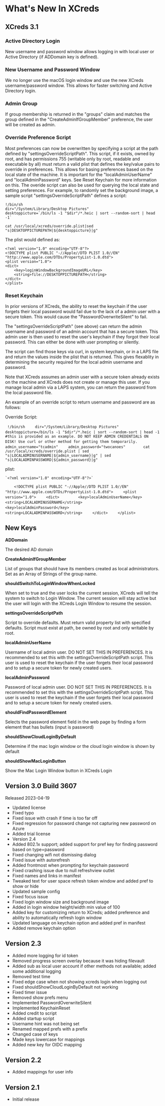 # What's New In XCreds #

## XCreds 3.1 ##

### Active Directory Login ###
New username and password window allows logging in with local user or Active Directory (if ADDomain key is defined).

### New Username and Password Window ###
We no longer use the macOS login window and use the new XCreds username/password window. This allows for faster switching and Active Directory login.

### Admin Group ###

If group membership is returned in the "groups" claim and matches the group defined in the "CreateAdminIfGroupMember" preference, the user will be created as admin.

### Override Preference Script ###

Most preferences can now be overwritten by specifying a script at the path defined by "settingsOverrideScriptPath". This script, if it exists, owned by root, and has permissions 755 (writable only by root, readable and executable by all) must return a valid plist that defines the key/value pairs to override in preferences. This allows for basing preferences based on the local state of the machine. It is important for the "localAdminUserName" and "localAdminPassword" keys.  See Reset Keychain for more information on this. The overide script can also be used for querying the local state and setting preferences. For example, to randomly set the background image, a sample script "settingsOverrideScriptPath" defines a script:


    !/bin/sh
    dir="/System/Library/Desktop Pictures"
    desktoppicture=`/bin/ls -1 "$dir"/*.heic | sort --random-sort | head -1`
        
    cat /usr/local/xcreds/override.plist|sed "s|DESKTOPPICTUREPATH|${desktoppicture}|g" 
    
The plist would defined as:

    <?xml version="1.0" encoding="UTF-8"?>
    <!DOCTYPE plist PUBLIC "-//Apple//DTD PLIST 1.0//EN" "http://www.apple.com/DTDs/PropertyList-1.0.dtd">
    <plist version="1.0">
    <dict>
        <key>loginWindowBackgroundImageURL</key>
        <string>file://DESKTOPPICTUREPATH</string>
    </dict>
    </plist>


### Reset Keychain ##
In prior versions of XCreds, the ability to reset the keychain if the user forgets their local password would fail due to the lack of a admin user with a secure token. This would cause the "PasswordOverwriteSilent" to fail. 

The "settingsOverrideScriptPath" (see above) can return the admin username and password of an admin account that has a secure token. This admin user is then used to reset the user's keychain if they forgot their local password. This can either be done with user prompting or silently.

The script can find those keys via curl, in system keychain, or in a LAPS file and return the values inside the plist that is returned. This gives flexablity in determining the security required for the local admin username and password.

Note that XCreds assumes an admin user with a secure token already exists on the machine and XCreds does not create or manage this user. If you manage local admin via a LAPS system, you can return the password from the local password file.

An example of an override script to return username and password are as follows:

Override Script:

   ` !/bin/sh`
`    dir="/System/Library/Desktop Pictures"`
`    desktoppicture=/bin/ls -1 "$dir"/*.heic | sort --random-sort | head -1`
`    `
`    #this is provided as an example. DO NOT KEEP ADMIN CREDENTIALS ON DISK! Use curl or other method for getting them temporarily.`
`    admin_username="tcadmin"`
`    admin_password="twocanoes"`
`    `
`    cat /usr/local/xcreds/override.plist | sed "s|LOCALADMINUSERNAME|${admin_username}|g" | sed "s|LOCALADMINPASSWORD|${admin_password}|g" `

plist:

    `<?xml version="1.0" encoding="UTF-8"?>`
`    <!DOCTYPE plist PUBLIC "-//Apple//DTD PLIST 1.0//EN" "http://www.apple.com/DTDs/PropertyList-1.0.dtd">`
`    <plist version="1.0">`
`    <dict>`
`        <key>localAdminUserName</key>`
`        <string>LOCALADMINUSERNAME</string>`
`        <key>localAdminPassword</key>`
`        <string>LOCALADMINPASSWORD</string>`
`    </dict>`
`    </plist>`


## New Keys

**ADDomain**

The desired AD domain

**CreateAdminIfGroupMember**

List of groups that should have its members created as local administrators. Set as an Array of Strings of the group name.

**shouldSwitchToLoginWindowWhenLocked**

When set to true and the user locks the current session, XCreds will tell the system to switch to Login Window. The current session will stay active but the user will login with the XCreds Login Window to resume the session.

**settingsOverrideScriptPath**

Script to override defaults. Must return valid property list with specified defaults. Script must exist at path, be owned by root and only writable by root.

**localAdminUserName**

Username of local admin user. DO NOT SET THIS IN PREFERENCES. It is recommended to set this with the settingsOverrideScriptPath script. This user is used to reset the keychain if the user forgets their local password and to setup a secure token for newly created users.

**localAdminPassword**

Password of local admin user. DO NOT SET THIS IN PREFERENCES. It is recommended to set this with the settingsOverrideScriptPath script. This user is used to reset the keychain if the user forgets their local password and to setup a secure token for newly created users.

**shouldFindPasswordElement**

Selects the password element field in the web page by finding a form element that has bullets (input is password)

**shouldShowCloudLoginByDefault**

Determine if the mac login window or the cloud login window is shown by default

**shouldShowMacLoginButton**

Show the Mac Login Window button in XCreds Login


## Version 3.0 Build 3607 ##

Released 2023-04-19

- Updated license
- Fixed typo
- Fixed issue with crash if time is too far off
- Fixed regression for password change not capturing new password on Azure
- Added trial license
- Version 2.4
- Added 802.1x support; added support for pref key for finding password based on type=password
- Fixed changing wifi not dismissing dialog
- Fixed issue with autorefresh
- Added frontmost when prompting for keychain password
- Fixed crashing issue due to null refreshview outlet
- Fixed names and links in manifest
- Tweaked text for user space refresh token window and added pref to show or hide
- Updated sample config
- Fixed focus issue
- Fixed login window size and background image
- Added in login window height/width min value of 100
- Added key for customizing return to XCreds; added preference and ability to automatically refresh login window
- Updated language on keychain option and added pref in manifest
- Added remove keychain option

## Version 2.3
- Added more logging for id token
- Removed progress screen overlay because it was hiding filevault
- Added sub as local user account if other methods not available; added some additional logging
- Removed test time
- Fixed edge case when not showing xcreds login when logging out
- Fixed shouldShowCloudLoginByDefault not working
- Fixed timer issue
- Removed show prefs menu
- Implemented PasswordOverwriteSilent
- Implemented KeychainReset
- Added credit to script
- Added startup script
- Username hint was not being set
- Renamed mapped prefs with a prefix
- Changed case of keys
- Made keys lowercase for mappings
- Added new key for OIDC mapping

## Version 2.2
- Added mappings for user info

## Version 2.1
- Initial release
